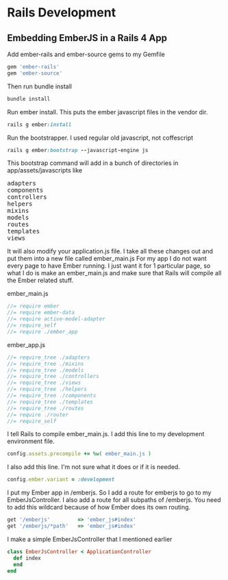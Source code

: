 # Rails Development

## Embedding EmberJS in a Rails 4 App

Add ember-rails and ember-source gems to my Gemfile
``` ruby 
gem 'ember-rails'
gem 'ember-source'
```

Then run bundle install
```ruby
bundle install
```

Run ember install. This puts the ember javascript files in the vendor dir.
``` ruby
rails g ember:install
```

Run the bootstrapper. I used regular old javascript, not coffescript
``` ruby
rails g ember:bootstrap --javascript-engine js
```

This bootstrap command will add in a bunch of directories in app/assets/javascripts like
<pre>
adapters
components
controllers
helpers
mixins
models
routes
templates
views
</pre>

It will also modify your application.js file. I take all these changes out and put them into a new file called ember_main.js For my app I do not want every page to have Ember running. I just want it for 1 particular page, so what I do is make an ember_main.js and make sure that Rails will compile all the Ember related stuff.

ember_main.js
``` javascript
//= require ember
//= require ember-data
//= require active-model-adapter
//= require_self
//= require ./ember_app
```

ember_app.js
``` javascript
//= require_tree ./adapters
//= require_tree ./mixins
//= require_tree ./models
//= require_tree ./controllers
//= require_tree ./views
//= require_tree ./helpers
//= require_tree ./components
//= require_tree ./templates
//= require_tree ./routes
//= require ./router
//= require_self
```

I tell Rails to compile ember_main.js. I add this line to my development environment file.
``` ruby
config.assets.precompile += %w( ember_main.js )
```

I also add this line. I'm not sure what it does or if it is needed.
``` ruby
config.ember.variant = :development
```

I put my Ember app in /emberjs. So I add a route for emberjs to go to my EmberJsController. I also add a route for all subpaths of /emberjs. You need to add this wildcard because of how Ember does its own routing.
``` ruby
get '/emberjs'         => 'ember_js#index'
get '/emberjs/*path'   => 'ember_js#index'
```

I make a simple EmberJsController that I mentioned earlier
``` ruby
class EmberJsController < ApplicationController
  def index
  end
end
```
